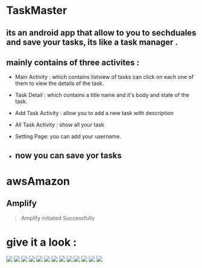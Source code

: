 # TaskMaster

## its an android app that allow to you to sechduales and save your tasks, its like a task manager .
## mainly contains of three activites :
* Main Activity : which contains listview of tasks can click on each one of them to view the details of the task.

* Task Detail : which contains a title name and it's body and state of the task.

* Add Task Activity : allow you to add a new task with description
* All Task Activity : show all your task
* Setting Page: you can add your username.
* ## now you can save yor tasks

# awsAmazon
## Amplify
> Amplify initiated Successfully


# give it a look :

![](RecyculerList1.jpg)
![](RecyculerList2.jpg)
![](taskA.jpg)
![](taskB.jpg)
![](taskC.jpg)
![](taskD.jpg)
![](SavedTask.png)
![](DetailSavedTask.png)
![](AddTask.png)
![](Screenshot_20210815-180606.png)
![](Screenshot_20210815-180911.png)
![](Screenshot_20210815-182350.png)
![](Screenshot_20210817_210327.png)